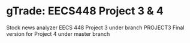 # gTrade: EECS448 Project 3 & 4
Stock news analyzer
EECS 448 Project 3 under branch PROJECT3
Final version for Project 4 under master branch
